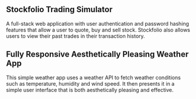 ## Stockfolio Trading Simulator
A full-stack web application with user authentication and password hashing features that allow a user to quote, buy and sell stock. Stockfolio also allows users to view their past trades in their transaction history.


## Fully Responsive Aesthetically Pleasing Weather App
This simple weather app uses a weather API to fetch weather conditions such as temperature, humidity and wind speed. It then presents it in a simple user interface that is both aesthetically pleasing and effective. 


